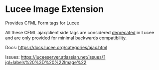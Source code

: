 # Lucee Image Extension

Provides CFML Form tags for Lucee

All these CFML ajax/client side tags are considered [deprecated](https://docs.lucee.org/reference/deprecated.html) in Lucee and are only provided for minimal backwards compatibility.

Docs: https://docs.lucee.org/categories/ajax.html

Issues: https://luceeserver.atlassian.net/issues/?jql=labels%20%3D%20%22Image%22
